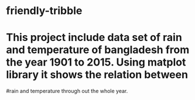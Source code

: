 # friendly-tribble
# This project include data set of rain and temperature of bangladesh from the year 1901 to 2015. Using matplot library it shows the relation between 
#rain and temperature through out the whole year.
